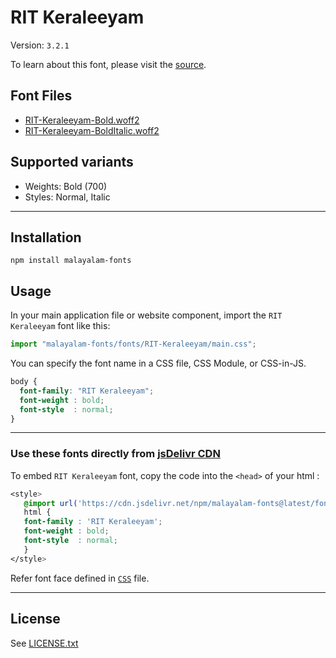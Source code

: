 # RIT Keraleeyam

Version: `3.2.1`

To learn about this font, please visit the [source](https://gitlab.com/rit-fonts/RIT-Keraleeyam).

## Font Files

* [RIT-Keraleeyam-Bold.woff2](RIT-Keraleeyam-Bold.woff2)
* [RIT-Keraleeyam-BoldItalic.woff2](RIT-Keraleeyam-BoldItalic.woff2)

## Supported variants

* Weights: Bold (700)
* Styles: Normal, Italic

---

## Installation

```shell
npm install malayalam-fonts
```
## Usage

In your main application file or website component, import the `RIT Keraleeyam` font like this:

```javascript
import "malayalam-fonts/fonts/RIT-Keraleeyam/main.css";
```
You can specify the font name in a CSS file, CSS Module, or CSS-in-JS.

```css
body {
  font-family: "RIT Keraleeyam";
  font-weight : bold;
  font-style  : normal;
}
```
---

### Use these fonts directly from [jsDelivr CDN](https://www.jsdelivr.com/package/npm/malayalam-fonts)

To embed `RIT Keraleeyam` font, copy the code into the `<head>` of your html :

```css
<style>
   @import url('https://cdn.jsdelivr.net/npm/malayalam-fonts@latest/fonts/RIT-Keraleeyam/main.min.css');
   html {
   font-family : 'RIT Keraleeyam';
   font-weight : bold;
   font-style  : normal;
   }
</style>
```
Refer font face defined in [`CSS`](main.css) file.

---
## License

See [LICENSE.txt](LICENSE.txt)